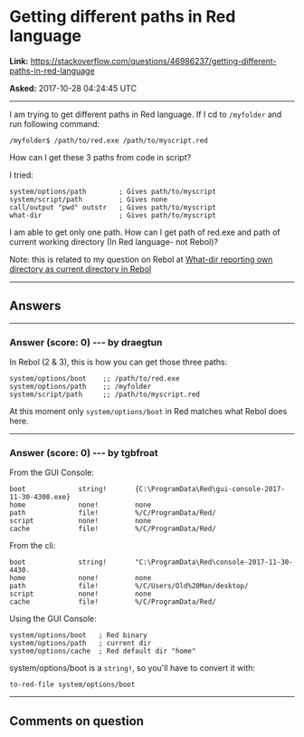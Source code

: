# Getting different paths in Red language

**Link:**
<https://stackoverflow.com/questions/46986237/getting-different-paths-in-red-language>

**Asked:** 2017-10-28 04:24:45 UTC

------------------------------------------------------------------------

I am trying to get different paths in Red language. If I cd to
`/myfolder` and run following command:

    /myfolder$ /path/to/red.exe /path/to/myscript.red

How can I get these 3 paths from code in script?

I tried:

    system/options/path        ; Gives path/to/myscript
    system/script/path         ; Gives none
    call/output "pwd" outstr   ; Gives path/to/myscript
    what-dir                   ; Gives path/to/myscript

I am able to get only one path. How can I get path of red.exe and path
of current working directory (In Red language- not Rebol)?

Note: this is related to my question on Rebol at [What-dir reporting own
directory as current directory in
Rebol](https://stackoverflow.com/questions/46461448/what-dir-reporting-own-directory-as-current-directory-in-rebol)

------------------------------------------------------------------------

## Answers

------------------------------------------------------------------------

### Answer (score: 0) --- by draegtun

In Rebol (2 & 3), this is how you can get those three paths:

``` {.lang-lisp .prettyprint-override}
system/options/boot    ;; /path/to/red.exe
system/options/path    ;; /myfolder
system/script/path     ;; /path/to/myscript.red
```

At this moment only `system/options/boot` in Red matches what Rebol does
here.

------------------------------------------------------------------------

### Answer (score: 0) --- by tgbfroat

From the GUI Console:

    boot             string!       {C:\ProgramData\Red\gui-console-2017-11-30-4300.exe}
    home             none!         none
    path             file!         %/C/ProgramData/Red/
    script           none!         none
    cache            file!         %/C/ProgramData/Red/

From the cli:

    boot             string!       "C:\ProgramData\Red\console-2017-11-30-4430.
    home             none!         none
    path             file!         %/C/Users/Old%20Man/desktop/
    script           none!         none
    cache            file!         %/C/ProgramData/Red/

Using the GUI Console:

    system/options/boot   ; Red binary
    system/options/path   ; current dir
    system/options/cache  ; Red default dir "home"

system/options/boot is a `string!`, so you\'ll have to convert it with:

    to-red-file system/options/boot

------------------------------------------------------------------------

## Comments on question
